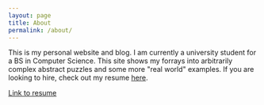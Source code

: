 ```yaml
---
layout: page
title: About
permalink: /about/
---
```


This is my personal website and blog. I am currently a university student for a BS in Computer Science. This site shows my forrays into arbitrarily complex abstract puzzles and some more "real world" examples. If you are looking to hire, check out my resume [here](Vivek_Resume\(2\).pdf).

[Link to resume](Vivek_Resume\(2\).pdf)
